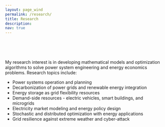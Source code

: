 ```yaml
---
layout: page_wind
permalink: /research/
title: Research
description: 
nav: true
---
```

<br>
<br>
<br>

My research interest is in developing mathematical models and optimization algorithms to solve power system engineering and energy economics problems. Research topics include:

- Power systems operation and planning
- Decarbonization of power grids and renewable energy integration
- Energy storage as grid flexibility resources
- Demand-side resources - electric vehicles, smart buildings, and microgrids
- Electricity market modeling and energy policy design 
- Stochastic and distributed optimization with energy applications
- Grid resilience against extreme weather and cyber-attack